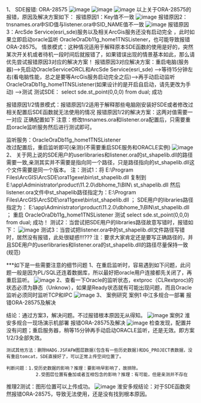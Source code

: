 1、	SDE报错:  ORA-28575
 ![image](https://github.com/DistX/Learning/blob/master/oracle/doc/image/1.jpg)
 ![image](https://github.com/DistX/Learning/blob/master/oracle/doc/image/2.jpg)
 ![image](https://github.com/DistX/Learning/blob/master/oracle/doc/image/3.jpg)
以上关于ORA-28575的报错，原因及解决方案如下：
报错原因1：Key值不一致
 ![image](https://github.com/DistX/Learning/blob/master/oracle/doc/image/4.jpg)
报错原因2：tnsnames.ora中SID值与listener.ora中SID_NAME值不一致
 ![image](https://github.com/DistX/Learning/blob/master/oracle/doc/image/5.jpg)
报错原因3：ArcSde Service(esri_sde)服务以及相关ArcGis服务还没有启动完全 ，此时如果立即启动oracle监听
OracleOraDb11g_home1TNSListener，也可能导致报错ORA-28575。
情景模式：这种情况适用于解释原本SDE函数的使用是好的，突然某次开关机或者待机一段时间后就报错了，如果错误出现的情景基本如此，那么请优先尝试报错原因3对应的解决方案！
报错原因3对应解决方案：重启电脑(服务器)-->先启动OracleServiceORCL和ArcSde Service(esri_sde) -->等待15分钟左右(看电脑性能，总之是要等ArcGis服务启动完全之后)-->再手动启动监听OracleOraDb11g_home1TNSListener(如果设计的是开启自启动，请先更改为手动) -->测试
测试SDE： select sde.st_point(0,0,0) from dual;  成功


报错原因1/2情景模式：报错原因1/2适用于解释那些电脑刚安装好SDE或者修改过相关配置后SDE函数就无法使用的情况
报错原因1/2的解决方案：这两对值需要一一对应  正确配置如下
注意：修改tnsnames.ora和listener.ora配置后，只需要重启oracle监听服务然后进行测试即可。

监听服务：OracleOraDb11g_home1TNSListener     
改过配置后，重启监听即可(亲测)(不需要重启SDE服务和ORACLE实例)
 ![image](https://github.com/DistX/Learning/blob/master/oracle/doc/image/6.jpg)
2、	关于网上说的SDE用户的userlibraries和listener.ora的st_shapelib.dll的路径需要一致,亲测其实并不需要是指向同一个路径，只是路径指向的st_shapelib.dll这个文件需要是同一个版本。
注：测试1：将 E:\Program Files\ArcGIS\ArcSDE\ora11gexe\bin\st_shapelib.dll 复制到  
E:\app\Administrator\product\11.2.0\dbhome_1\BIN\ st_shapelib.dll  然后listener.ora文件中st_shapelib路径指定为：E:\Program Files\ArcGIS\ArcSDE\ora11gexe\bin\st_shapelib.dll  ； SDE用户的libraries路径指定为：
E:\app\Administrator\product\11.2.0\dbhome_1\BIN\st_shapelib.dll  ； 
		重启  OracleOraDb11g_home1TNSListener
		测试  select sde.st_point(0,0,0) from dual;  成功！
       测试2：当尝试把SDE用户的libraries路径故意写错时，报错如下：
 ![image](https://github.com/DistX/Learning/blob/master/oracle/doc/image/7.jpg)
测试3：当尝试把listener.ora中的st_shapelib.dll文件路径写错时，居然没有报错，此处很疑惑!!!???
注：要求大家肯定还是要写正确路径的，并且SDE用户的userlibraries和listener.ora的st_shapelib.dll的路径尽量保持一致(规范)

***如下是一些需要注意的细节问题
1、在重启监听时，容易遇到如下问题，此问题一般是因为PL/SQL还连着数据库，所以最好把oracle用户连接都先关闭了，再重启监听。
 ![image](https://github.com/DistX/Learning/blob/master/oracle/doc/image/8.jpg)
2、查看一下Oracle的监听状态，extproc（CLRextproc)的状态必须为静态（Unknow），如果是Ready状态就有可能出现问题，而且Oracle监听必须同时监听TCP和IPC
 ![image](https://github.com/DistX/Learning/blob/master/oracle/doc/image/9.jpg)
3、	案例研究
案例1  中江多规合一部署  报错ORA-28575及解决
 
结论：通过方案3，解决问题。不过报错根本原因无从得知。
 ![image](https://github.com/DistX/Learning/blob/master/oracle/doc/image/10.jpg)
案例2  淮安多规合一现场演示机部署  报错ORA-28575及解决
 ![image](https://github.com/DistX/Learning/blob/master/oracle/doc/image/11.jpg)
	检查发现，配置并没有问题；重启服务器，稍等15分钟再手动启动ORACLE监听，还是无效。即方案1/2/3全部失效。

	测试其他方法：删除HADG.JSFAFW图层数据(包含有一些历史数据)和DG_PROJECT表数据，没有重启tomcat，SDE直接好了，可以正常上传空间位置了。
	
	判断问题：1.受历史数据的影响？推理：要影响早影响了，故排除。
			   2.受图层位置有叠加或者互相包含的影响？推理：有可能，但是亲测并不存在









推理2测试：图形位置可以上传成功。
 ![image](https://github.com/DistX/Learning/blob/master/oracle/doc/image/12.jpg)
	淮安多规结论：对于SDE函数突然报错ORA-28575，导致无法使用，还是没有找到根本原因。

